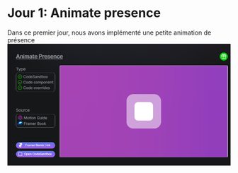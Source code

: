 # Jour 1: Animate presence

Dans ce premier jour, nous avons implémenté une petite animation de présence
![Image de l'animation](/src/assets/jour_1.png)
